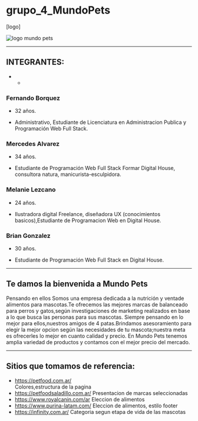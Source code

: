 # grupo_4_MundoPets
[logo]


![logo mundo pets](https://user-images.githubusercontent.com/106325676/174436852-eef49c9a-554c-4858-937e-efdf15562050.jpeg)

------------
## INTEGRANTES:
- - 
###  Fernando Borquez

- 32 años.

- Administrativo, Estudiante de Licenciatura en Administracion Publica y Programación Web Full Stack.

###  Mercedes Alvarez

- 34 años.

- Estudiante de Programación Web Full Stack Formar Digital House, consultora natura, manicurista-esculpidora.

###  Melanie Lezcano

- 24 años.

- Ilustradora digital Freelance, diseñadora UX (conocimientos basicos),Estudiante de Programacion Web en Digital House.

###  Brian Gonzalez

- 30 años.

- Estudiante de Programación Web Full Stack en Digital House.

------------

## Te damos la bienvenida a Mundo Pets
Pensando en ellos
Somos una empresa dedicada a la nutrición y ventade alimentos para mascotas.Te ofrecemos las mejores marcas de balanceado para perros y gatos,según investigaciones de marketing realizados en base a lo que busca las personas para sus mascotas.
Siempre pensando en lo mejor para ellos,nuestros amigos de 4 patas.Brindamos  asesoramiento para elegir la mejor opcion según las necesidades de  tu mascota;nuestra meta es ofrecerles lo mejor en cuanto calidad y precio.
En Mundo Pets tenemos amplia variedad de productos y contamos con el mejor precio del mercado.    

------------

## Sitios que tomamos de referencia:
- https://petfood.com.ar/  
Colores,estructura de la pagina
- https://petfoodsaladillo.com.ar/
Presentacion de marcas seleccionadas
- https://www.royalcanin.com/ar
Eleccion de alimentos 
- https://www.purina-latam.com/
Eleccion de alimentos, estilo footer
- https://infinity.com.ar/
Categoria segun etapa de vida de las mascotas 
